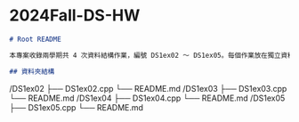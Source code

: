 # 2024Fall-DS-HW

```markdown
# Root README

本專案收錄兩學期共 4 次資料結構作業，編號 DS1ex02 ～ DS1ex05。每個作業放在獨立資料夾，並附上原始碼與對應 README，方便維護與說明。

## 資料夾結構
```

/DS1ex02
├── DS1ex02.cpp
└── README.md
/DS1ex03
├── DS1ex03.cpp
└── README.md
/DS1ex04
├── DS1ex04.cpp
└── README.md
/DS1ex05
├── DS1ex05.cpp
└── README.md

```
